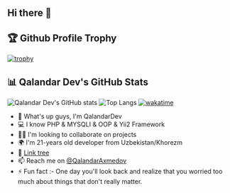 ## Hi there 👋

<!--
**AzizbekZiyodullayev2024/AzizbekZiyodullayev2024** is a ✨ _special_ ✨ repository because its `README.md` (this file) appears on your GitHub profile.

Here are some ideas to get you started:

- 🔭 I’m currently working on ...
- 🌱 I’m currently learning ...
- 👯 I’m looking to collaborate on ...
- 🤔 I’m looking for help with ...
- 💬 Ask me about ...
- 📫 How to reach me: ...
- 😄 Pronouns: ...
- ⚡ Fun fact: ...
-->
## 🏆 Github Profile Trophy

[![trophy](https://github-profile-trophy.vercel.app/?username=QalandarDev&theme=dracula)](https://github.com/ryo-ma/github-profile-trophy)
## 📊 Qalandar Dev's GitHub Stats

![Qalandar Dev's GitHub stats](https://github-readme-stats.vercel.app/api?username=QalandarDev&show_icons=true&theme=dracula)
![Top Langs](https://github-readme-stats.vercel.app/api/top-langs/?username=QalandarDev&layout=compact&theme=dracula)
[![wakatime](https://wakatime.com/badge/user/YOUR_WAKATIME_ID.svg)](https://wakatime.com/@YOUR_WAKATIME_ID)
- 👋 What's up guys, I'm QalandarDev
- 💻 I know PHP & MYSQLI & OOP & Yii2 Framework
- 👨‍💻 I'm looking to collaborate on projects
- 🌍 I'm 21-years old developer from Uzbekistan/Khorezm
- 🔗 [Link tree](your-link-tree-url)
- 📫 Reach me on [@QalandarAxmedov](telegram-link)
- ⚡ Fun fact :- One day you'll look back and realize that you worried too much about things that don't really matter.
